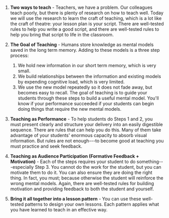 1. **Two ways to teach** - Teachers, we have a problem. Our colleagues teach poorly, but there is plenty of research on how to teach well. Today we will use the research to learn the craft of teaching, which is a lot like the craft of theatre: your lesson plan is your script. There are well-tested rules to help you write a good script, and there are well-tested rules to help you bring that script to life in the classroom. 

2. **The Goal of Teaching** - Humans store knowledge as mental models saved in the long term memory. Adding to these models is a three step process:
    1. We hold new information in our short term memory, which is very small.
    2. We build relationships between the information and existing models by expending cognitive load, which is very limited.
    3. We use the new model repeatedly so it does not fade away, but becomes easy to recall.
    The goal of teaching is to guide your students through these steps to build a useful mental model. You'll know if your performance succeeded if your students can begin doing things that require the new mental models. 

3. **Teaching as Performance** - To help students do Steps 1 and 2, you must present clearly and structure your delivery into an easily digestible sequence. There are rules that can help you do this. Many of them take advantage of your students' enormous capacity to absorb visual information. But rules are not enough---to become good at teaching you must practice and seek feedback.

4. **Teaching as Audience Participation (Formative Feedback + Motivation)** - Each of the steps requires your student to do something---especially Step 3. You cannot do the work for the student, but you can motivate them to do it. You can also ensure they are doing the right thing. In fact, you must; because otherwise the student will reinforce the wrong mental models. Again, there are well-tested rules for building motivation and providing feedback to both the student and yourself. 

5. **Bring it all together into a lesson pattern** - You can use these well-tested patterns to design your own lessons. Each pattern applies what you have learned to teach in an effective way. 